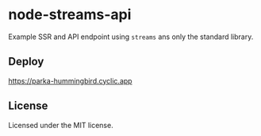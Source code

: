 # node-streams-api

Example SSR and API endpoint using `streams` ans only the standard library.

## Deploy

https://parka-hummingbird.cyclic.app

## License

Licensed under the MIT license.
